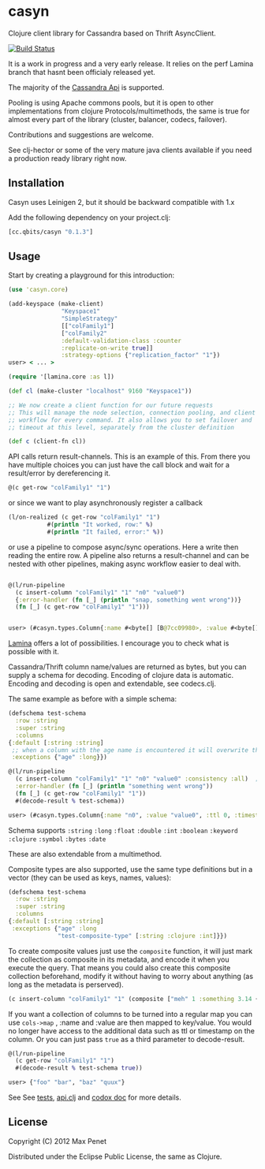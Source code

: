 # casyn

Clojure client library for Cassandra based on Thrift AsyncClient.

[![Build Status](https://secure.travis-ci.org/mpenet/casyn.png?branch=master)](http://travis-ci.org/mpenet/casyn)

It is a work in progress and a very early release.
It relies on the perf Lamina branch that hasnt been officialy released yet.

The majority of the [Cassandra Api](http://wiki.apache.org/cassandra/API) is
supported.

Pooling is using Apache commons pools, but it is open to other
implementations from clojure Protocols/multimethods, the same is true for almost
every part of the library (cluster, balancer, codecs, failover).

Contributions and suggestions are welcome.

See clj-hector or some of the very mature java clients available if you need a production ready library right now.

## Installation

Casyn uses Leinigen 2,  but it should be backward compatible with 1.x

Add the following dependency on your project.clj:

```clojure
[cc.qbits/casyn "0.1.3"]
```

## Usage

Start by creating a playground for this introduction:

```clojure
(use 'casyn.core)

(add-keyspace (make-client)
               "Keyspace1"
               "SimpleStrategy"
               [["colFamily1"]
               ["colFamily2"
               :default-validation-class :counter
               :replicate-on-write true]]
               :strategy-options {"replication_factor" "1"})
user> < ... >
```

```clojure
(require '[lamina.core :as l])

(def cl (make-cluster "localhost" 9160 "Keyspace1"))

;; We now create a client function for our future requests
;; This will manage the node selection, connection pooling, and client
;; workflow for every command. It also allows you to set failover and
;; timeout at this level, separately from the cluster definition

(def c (client-fn cl))
```

API calls return result-channels.
This is an example of this. From there you have multiple choices
you can just have the call block and wait for a result/error by dereferencing it.

```clojure
@(c get-row "colFamily1" "1")
```

or since we want to play asynchronously register a callback

```clojure
(l/on-realized (c get-row "colFamily1" "1")
           #(println "It worked, row:" %)
           #(println "It failed, error:" %))
```

or use a pipeline to compose async/sync operations.
Here a write then reading the entire row.
A pipeline also returns a result-channel and can be nested with other
pipelines, making async workflow easier to deal with.

```clojure

@(l/run-pipeline
  (c insert-column "colFamily1" "1" "n0" "value0")
  {:error-handler (fn [_] (println "snap, something went wrong"))}
  (fn [_] (c get-row "colFamily1" "1")))


user> (#casyn.types.Column{:name #<byte[] [B@7cc09980>, :value #<byte[] [B@489de27c>, :ttl 0, :timestamp 1332535710069564})
  ```

[Lamina](https://github.com/ztellman/lamina) offers a lot of possibilities. I encourage you to check what is possible with it.


Cassandra/Thrift column name/values are returned as bytes, but you can supply a schema for
decoding.
Encoding of clojure data is automatic.
Encoding and decoding is open and extendable, see codecs.clj.

The same example as before with a simple schema:

```clojure
(defschema test-schema
  :row :string
  :super :string
  :columns
{:default [:string :string]
 ;; when a column with the age name is encountered it will overwrite the defaults for decoding
 :exceptions {"age" :long}})

@(l/run-pipeline
  (c insert-column "colFamily1" "1" "n0" "value0" :consistency :all)  ;; consistency is tunable per query
  :error-handler (fn [_] (println "something went wrong"))
  (fn [_] (c get-row "colFamily1" "1"))
  #(decode-result % test-schema))

user> (#casyn.types.Column{:name "n0", :value "value0", :ttl 0, :timestamp 1332536503948650})
```

Schema supports `:string` `:long`  `:float`  `:double` `:int` `:boolean` `:keyword` `:clojure` `:symbol` `:bytes` `:date`

These are also extendable from a multimethod.

Composite types are also supported, use the same type definitions but in a vector (they can be used as keys, names, values):

```clojure
(defschema test-schema
  :row :string
  :super :string
  :columns
{:default [:string :string]
 :exceptions {"age" :long
              "test-composite-type" [:string :clojure :int]}})
```

To create composite values just use the `composite` function, it will just mark the collection as composite in its metadata, and encode it when you execute the query.
That means you could also create this composite collection beforehand, modify it without having to worry about anything (as long as the metadata is perserved).

```clojure
(c insert-column "colFamily1" "1" (composite ["meh" 1 :something 3.14 {:foo "bar"}] "value0"))
```

If you want a collection of columns to be turned into a regular map
you can use `cols->map` , :name and :value are then mapped to
key/value. You would no longer have access to the additional data such as
ttl or timestamp on the column.
Or you can just pass `true` as a third parameter to decode-result.


```clojure
@(l/run-pipeline
  (c get-row "colFamily1" "1")
  #(decode-result % test-schema true))

user> {"foo" "bar", "baz" "quux"}
```




See See [tests](https://github.com/mpenet/casyn/blob/master/test/casyn/test/core.clj),  [api.clj](https://github.com/mpenet/casyn/blob/master/src/casyn/api.clj) and [codox doc](http://mpenet.github.com/casyn/) for more details.

## License

Copyright (C) 2012 Max Penet

Distributed under the Eclipse Public License, the same as Clojure.
